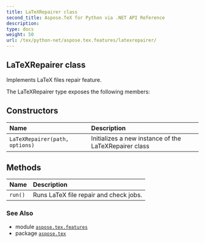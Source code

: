 ```yaml
---
title: LaTeXRepairer class
second_title: Aspose.TeX for Python via .NET API Reference
description: 
type: docs
weight: 50
url: /tex/python-net/aspose.tex.features/latexrepairer/
---
```


## LaTeXRepairer class

Implements LaTeX files repair feature.



The LaTeXRepairer type exposes the following members:
## Constructors
| Name | Description |
| :- | :- |
| `LaTeXRepairer(path, options)` | Initializes a new instance of the LaTeXRepairer class |
## Methods
| Name | Description |
| :- | :- |
| `run()` | Runs LaTeX file repair and check jobs. |

### See Also

* module [`aspose.tex.features`](/tex/python-net/aspose.tex.features/)
* package [`aspose.tex`](/tex/python-net/)

